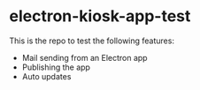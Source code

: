 # electron-kiosk-app-test

This is the repo to test the following features:

- Mail sending from an Electron app
- Publishing the app
- Auto updates
